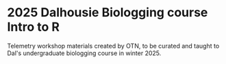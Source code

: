 # 2025 Dalhousie Biologging course Intro to R
Telemetry workshop materials created by OTN, to be curated and taught to Dal's undergraduate biologging course in winter 2025.
